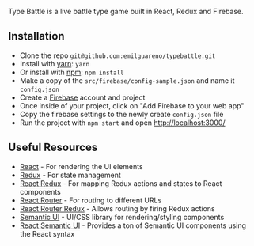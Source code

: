 Type Battle is a live battle type game built in React, Redux and Firebase.

## Installation
- Clone the repo `git@github.com:emilguareno/typebattle.git`
- Install with [yarn](https://github.com/yarnpkg/yarn): `yarn`
- Or install with [npm](https://www.npmjs.com): `npm install`
- Make a copy of the `src/firebase/config-sample.json` and name it `config.json`
- Create a [Firebase](https://firebase.google.com) account and project
- Once inside of your project, click on "Add Firebase to your web app"
- Copy the firebase settings to the newly create `config.json` file
- Run the project with `npm start` and open [http://localhost:3000/](http://localhost:3000/)

## Useful Resources
- [React](https://facebook.github.io/react/) - For rendering the UI elements
- [Redux](http://redux.js.org/) - For state management
- [React Redux](http://redux.js.org/docs/basics/UsageWithReact.html) - For mapping Redux actions and states to React components
- [React Router](https://reacttraining.com/react-router/) - For routing to different URLs
- [React Router Redux](https://github.com/ReactTraining/react-router/tree/master/packages/react-router-redux) - Allows routing by firing Redux actions
- [Semantic UI](https://semantic-ui.com/) - UI/CSS library for rendering/styling components
- [React Semantic UI](http://react.semantic-ui.com/introduction) - Provides a ton of Semantic UI components using the React syntax